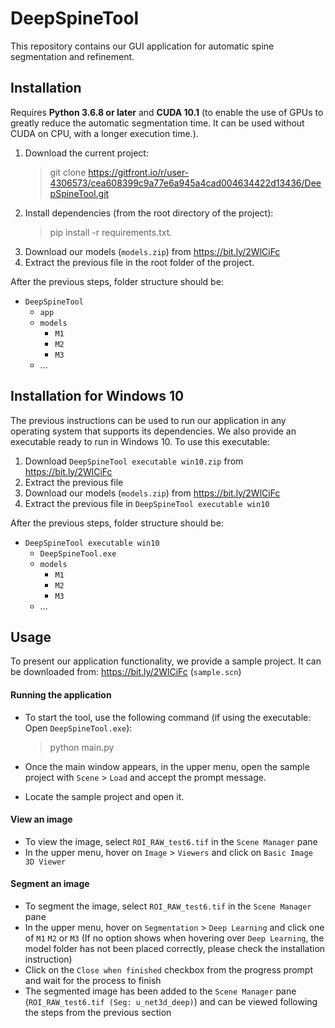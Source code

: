 # DeepSpineTool
This repository contains our GUI application for automatic spine segmentation and refinement. 

## Installation
Requires **Python 3.6.8 or later** and **CUDA 10.1** (to enable the use of GPUs to greatly reduce the automatic segmentation time. It can be used without CUDA on CPU, with a longer execution time.).
1. Download the current project:
   > git clone https://gitfront.io/r/user-4306573/cea608399c9a77e6a945a4cad004634422d13436/DeepSpineTool.git
2. Install dependencies (from the root directory of the project):
   > pip install -r requirements.txt.
3. Download our models (`models.zip`) from https://bit.ly/2WlCiFc 
4. Extract the previous file in the root folder of the project. 

After the previous steps, folder structure should be:
* `DeepSpineTool`
     * `app`
     * `models`
        * `M1`
        * `M2`
        * `M3`
     * ...
 
## Installation for Windows 10
The previous instructions can be used to run our application in any operating system that supports its dependencies. We also provide an executable ready to run in Windows 10.
To use this executable:
1. Download `DeepSpineTool executable win10.zip` from https://bit.ly/2WlCiFc
2. Extract the previous file
3. Download our models (`models.zip`) from https://bit.ly/2WlCiFc 
4. Extract the previous file in `DeepSpineTool executable win10`

After the previous steps, folder structure should be: 
 * `DeepSpineTool executable win10`
     * `DeepSpineTool.exe`
     * `models`
        * `M1`
        * `M2`
        * `M3`
     * ...

## Usage
To present our application functionality, we provide a sample project. It can be downloaded from: https://bit.ly/2WlCiFc (`sample.scn`) 

#### Running the application
* To start the tool, use the following command (if using the executable: Open `DeepSpineTool.exe`):
    > python main.py

* Once the main window appears, in the upper menu, open the sample project with  `Scene` > `Load` and accept the prompt message.
* Locate the sample project and open it.

#### View an image
* To view the image, select `ROI_RAW_test6.tif` in the `Scene Manager` pane
* In the upper menu, hover on `Image` > `Viewers` and click on `Basic Image 3D Viewer` 

#### Segment an image
* To segment the image, select `ROI_RAW_test6.tif` in the `Scene Manager` pane
* In the upper menu, hover on `Segmentation` > `Deep Learning` and click one of `M1` `M2` or `M3` (If no option shows when hovering over `Deep Learning`, the model folder has not been placed correctly, please check the installation instruction)
* Click on the `Close when finished` checkbox from the progress prompt and wait for the process to finish
* The segmented image has been added to the `Scene Manager` pane (`ROI_RAW_test6.tif (Seg: u_net3d_deep)`) and can be viewed following the steps from the previous section


